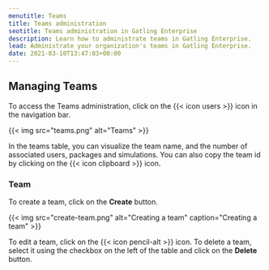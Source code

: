 ```yaml
---
menutitle: Teams
title: Teams administration
seotitle: Teams administration in Gatling Enterprise
description: Learn how to administrate teams in Gatling Enterprise.
lead: Administrate your organization's teams in Gatling Enterprise.
date: 2021-03-10T13:47:03+00:00
---
```


## Managing Teams

To access the Teams administration, click on the {{< icon users >}} icon in the navigation bar.

{{< img src="teams.png" alt="Teams" >}}

In the teams table, you can visualize the team name, and the number of associated users, packages and simulations.
You can also copy the team id by clicking on the {{< icon clipboard >}} icon.

### Team

To create a team, click on the **Create** button.

{{< img src="create-team.png" alt="Creating a team" caption="Creating a team" >}}

To edit a team, click on the {{< icon pencil-alt >}} icon. To delete a team, select it using the checkbox on the left of the table and click on the **Delete** button.

